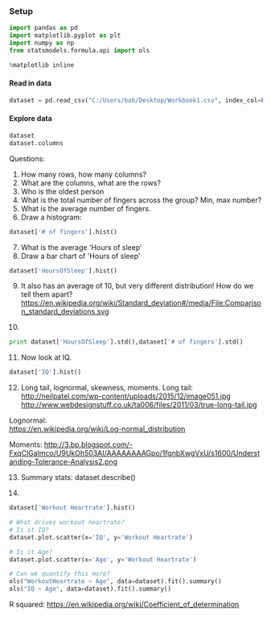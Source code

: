 ### Setup

```python
import pandas as pd
import matplotlib.pyplot as plt
import numpy as np
from statsmodels.formula.api import ols

%matplotlib inline
```

#### Read in data

```python
dataset = pd.read_csv("C:/Users/bob/Desktop/Workbook1.csv", index_col=False)
```

#### Explore data
```python
dataset
dataset.columns
```

Questions:
1. How many rows, how many columns?
2. What are the columns, what are the rows?
3. Who is the oldest person
4. What is the total number of fingers across the group? Min, max number?
5. What is the average number of fingers.
6. Draw a histogram:
```python
dataset['# of fingers'].hist()
```
7. What is the average 'Hours of sleep'
8. Draw a bar chart of 'Hours of sleep'
```python
dataset['HoursOfSleep'].hist()
```
9. It also has an average of 10, but very different distribution! How do we tell them apart?
https://en.wikipedia.org/wiki/Standard_deviation#/media/File:Comparison_standard_deviations.svg

10.
```python
print dataset['HoursOfSleep'].std(),dataset['# of fingers'].std()
```

11. Now look at IQ.
```python
dataset['IQ'].hist()
```

12. Long tail, lognormal, skewness, moments.
Long tail:    
http://neilpatel.com/wp-content/uploads/2015/12/image051.jpg   
http://www.webdesignstuff.co.uk/ta006/files/2011/03/true-long-tail.jpg   

Lognormal:   
https://en.wikipedia.org/wiki/Log-normal_distribution   

Moments: http://3.bp.blogspot.com/-FxqClGaImco/U9UkOh503AI/AAAAAAAAGpo/1fgnbXwgVxU/s1600/Understanding-Tolerance-Analysis2.png

13. Summary stats:
dataset.describe()

14. 
```python
dataset['Workout Heartrate'].hist()

# What drives workout heartrate?   
# Is it IQ?
dataset.plot.scatter(x='IQ', y='Workout Heartrate')

# Is it Age?
dataset.plot.scatter(x='Age', y='Workout Heartrate')

# Can we quantify this more?
ols("WorkoutHeartrate ~ Age", data=dataset).fit().summary()
ols("IQ ~ Age", data=dataset).fit().summary()

```

R squared: https://en.wikipedia.org/wiki/Coefficient_of_determination
